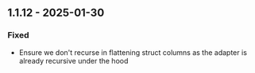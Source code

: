 ## 1.1.12 - 2025-01-30
### Fixed
* Ensure we don't recurse in flattening struct columns as the adapter is already recursive under the hood
